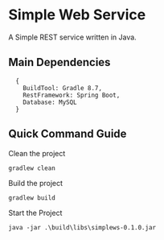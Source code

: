 # Simple Web Service
A Simple REST service written in Java.


## Main Dependencies
```
  {
    BuildTool: Gradle 8.7,
    RestFramework: Spring Boot,
    Database: MySQL
  }
```

## Quick Command Guide
Clean the project
```
gradlew clean
```

Build the project
```
gradlew build
```

Start the Project
```
java -jar .\build\libs\simplews-0.1.0.jar
```